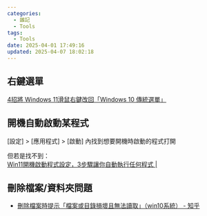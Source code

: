 ```yaml
---
categories:
  - 雜記
  - Tools
tags:
  - Tools
date: 2025-04-01 17:49:16
updated: 2025-04-07 18:02:18
---
```

## 右鍵選單

[4招將 Windows 11滑鼠右鍵改回「Windows 10 傳統選單」](https://www.erpking.com.tw/articlesContent.php?id=29)


## 開機自動啟動某程式

[設定] > [應用程式] > [啟動] 內找到想要開機時啟動的程式打開

但若是找不到：  
[Win11開機啟動程式設定，3步驟讓你自動執行任何程式 |](https://www.wellife.com.tw/service/?p=16809)


## 刪除檔案/資料夾問題

- [刪除檔案時提示「檔案或目錄損壞且無法讀取」（win10系統） - 知乎](https://zhuanlan.zhihu.com/p/582869498)